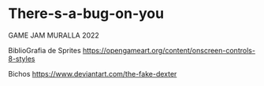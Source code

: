 # There-s-a-bug-on-you
GAME JAM MURALLA 2022

BiblioGrafia de Sprites
https://opengameart.org/content/onscreen-controls-8-styles

Bichos
https://www.deviantart.com/the-fake-dexter
